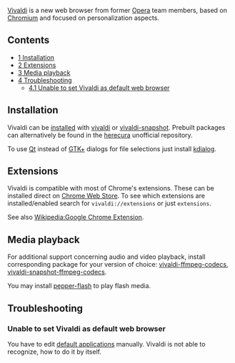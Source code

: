 [Vivaldi](http://vivaldi.com/) is a new web browser from former [Opera](/index.php/Opera "Opera") team members, based on [Chromium](/index.php/Chromium "Chromium") and focused on personalization aspects.

## Contents

*   [1 Installation](#Installation)
*   [2 Extensions](#Extensions)
*   [3 Media playback](#Media_playback)
*   [4 Troubleshooting](#Troubleshooting)
    *   [4.1 Unable to set Vivaldi as default web browser](#Unable_to_set_Vivaldi_as_default_web_browser)

## Installation

Vivaldi can be [installed](/index.php/Installed "Installed") with [vivaldi](https://aur.archlinux.org/packages/vivaldi/) or [vivaldi-snapshot](https://aur.archlinux.org/packages/vivaldi-snapshot/). Prebuilt packages can alternatively be found in the [herecura](/index.php/Unofficial_user_repositories#herecura "Unofficial user repositories") unofficial repository.

To use [Qt](/index.php/Qt "Qt") instead of [GTK+](/index.php/GTK%2B "GTK+") dialogs for file selections just install [kdialog](https://www.archlinux.org/packages/?name=kdialog).

## Extensions

Vivaldi is compatible with most of Chrome's extensions. These can be installed direct on [Chrome Web Store](https://chrome.google.com/webstore/category/extensions). To see which extensions are installed/enabled search for `vivaldi://extensions` or just `extensions`.

See also [Wikipedia:Google Chrome Extension](https://en.wikipedia.org/wiki/Google_Chrome_Extension "wikipedia:Google Chrome Extension").

## Media playback

For additional support concerning audio and video playback, install corresponding package for your version of choice: [vivaldi-ffmpeg-codecs](https://aur.archlinux.org/packages/vivaldi-ffmpeg-codecs/), [vivaldi-snapshot-ffmpeg-codecs](https://aur.archlinux.org/packages/vivaldi-snapshot-ffmpeg-codecs/).

You may install [pepper-flash](https://www.archlinux.org/packages/?name=pepper-flash) to play flash media.

## Troubleshooting

### Unable to set Vivaldi as default web browser

You have to edit [default applications](/index.php/Default_applications "Default applications") manually. Vivaldi is not able to recognize, how to do it by itself.